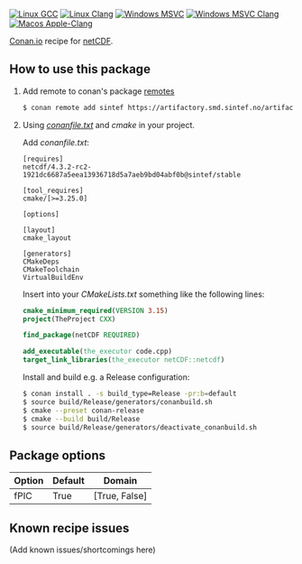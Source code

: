 [![Linux GCC](https://github.com/sintef-ocean/conan-netcdf-c/workflows/Linux%20GCC/badge.svg)](https://github.com/sintef-ocean/conan-netcdf-c/actions?query=workflow%3A"Linux+GCC")
[![Linux Clang](https://github.com/sintef-ocean/conan-netcdf-c/workflows/Linux%20Clang/badge.svg)](https://github.com/sintef-ocean/conan-netcdf-c/actions?query=workflow%3A"Linx+Clang")
[![Windows MSVC](https://github.com/sintef-ocean/conan-netcdf-c/workflows/Windows%20MSVC/badge.svg)](https://github.com/sintef-ocean/conan-netcdf-c/actions?query=workflow%3A"Windows+MSVC")
[![Windows MSVC Clang](https://github.com/sintef-ocean/conan-netcdf-c/workflows/Windows%20MSVC%20Clang/badge.svg)](https://github.com/sintef-ocean/conan-netcdf-c/actions?query=workflow%3A"Windows+MSVC+Clang")
[![Macos Apple-Clang](https://github.com/sintef-ocean/conan-netcdf-c/workflows/Macos%20Apple-Clang/badge.svg)](https://github.com/sintef-ocean/conan-netcdf-c/actions?query=workflow%3A"Macos+Apple-Clang")

[Conan.io](https://conan.io) recipe for [netCDF](https://www.unidata.ucar.edu/software/netcdf).

## How to use this package

1. Add remote to conan's package [remotes](https://docs.conan.io/2/reference/commands/remote.html)

   ```bash
   $ conan remote add sintef https://artifactory.smd.sintef.no/artifactory/api/conan/conan-local
   ```

2. Using [*conanfile.txt*](https://docs.conan.io/2/reference/conanfile_txt.html) and *cmake* in your project.

   Add *conanfile.txt*:
   ```
   [requires]
   netcdf/4.3.2-rc2-1921dc6687a5eea13936718d5a7aeb9bd04abf0b@sintef/stable

   [tool_requires]
   cmake/[>=3.25.0]

   [options]

   [layout]
   cmake_layout

   [generators]
   CMakeDeps
   CMakeToolchain
   VirtualBuildEnv
   ```
   Insert into your *CMakeLists.txt* something like the following lines:
   ```cmake
   cmake_minimum_required(VERSION 3.15)
   project(TheProject CXX)

   find_package(netCDF REQUIRED)

   add_executable(the_executor code.cpp)
   target_link_libraries(the_executor netCDF::netcdf)
   ```
   Install and build e.g. a Release configuration:
   ```bash
   $ conan install . -s build_type=Release -pr:b=default
   $ source build/Release/generators/conanbuild.sh
   $ cmake --preset conan-release
   $ cmake --build build/Release
   $ source build/Release/generators/deactivate_conanbuild.sh
   ```

## Package options

Option | Default | Domain
-------|---------|--------------
fPIC   | True    | [True, False]

## Known recipe issues

(Add known issues/shortcomings here)

